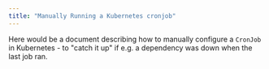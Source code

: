 ```yaml
---
title: "Manually Running a Kubernetes cronjob"
---
```


Here would be a document describing how to manually configure a `CronJob` in Kubernetes - to "catch it up" if e.g. a dependency was down when the last job ran.
